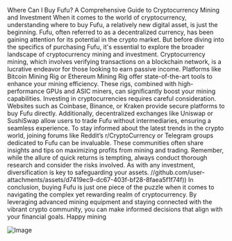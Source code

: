 Where Can I Buy Fufu? A Comprehensive Guide to Cryptocurrency Mining and Investment
When it comes to the world of cryptocurrency, understanding where to buy Fufu, a relatively new digital asset, is just the beginning. Fufu, often referred to as a decentralized currency, has been gaining attention for its potential in the crypto market. But before diving into the specifics of purchasing Fufu, it's essential to explore the broader landscape of cryptocurrency mining and investment.
Cryptocurrency mining, which involves verifying transactions on a blockchain network, is a lucrative endeavor for those looking to earn passive income. Platforms like Bitcoin Mining Rig or Ethereum Mining Rig offer state-of-the-art tools to enhance your mining efficiency. These rigs, combined with high-performance GPUs and ASIC miners, can significantly boost your mining capabilities.
Investing in cryptocurrencies requires careful consideration. Websites such as Coinbase, Binance, or Kraken provide secure platforms to buy Fufu directly. Additionally, decentralized exchanges like Uniswap or SushiSwap allow users to trade Fufu without intermediaries, ensuring a seamless experience.
To stay informed about the latest trends in the crypto world, joining forums like Reddit’s r/CryptoCurrency or Telegram groups dedicated to Fufu can be invaluable. These communities often share insights and tips on maximizing profits from mining and trading.
Remember, while the allure of quick returns is tempting, always conduct thorough research and consider the risks involved. As with any investment, diversification is key to safeguarding your assets.
 //github.com/user-attachments/assets/d7419ec9-dc67-403f-bf28-8faea5f1f74f))
In conclusion, buying Fufu is just one piece of the puzzle when it comes to navigating the complex yet rewarding realm of cryptocurrency. By leveraging advanced mining equipment and staying connected with the vibrant crypto community, you can make informed decisions that align with your financial goals. Happy mining

![Image](https://github.com/user-attachments/assets/d7419ec9-dc67-403f-bf28-8faea5f1f74f)
